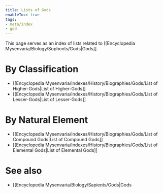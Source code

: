 ```yaml
---
title: Lists of Gods
enableToc: true
tags:
- meta/index
- god
---
```


This page serves as an index of lists related to [[Encyclopedia Mysenvaria/Biology/Sophonts/Gods|Gods]]. 

# By Classification
- [[Encyclopedia Mysenvaria/Indexes/History/Biographies/Gods/List of Higher-Gods|List of Higher-Gods]]
- [[Encyclopedia Mysenvaria/Indexes/History/Biographies/Gods/List of Lesser-Gods|List of Lesser-Gods]]

# By Natural Element
- [[Encyclopedia Mysenvaria/Indexes/History/Biographies/Gods/List of Compound Gods|List of Compound Gods]]
- [[Encyclopedia Mysenvaria/Indexes/History/Biographies/Gods/List of Elemental Gods|List of Elemental Gods]]

# See also
- [[Encyclopedia Mysenvaria/Biology/Sapients/Gods|Gods
